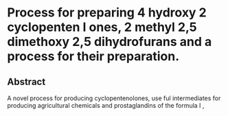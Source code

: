 # Process for preparing 4 hydroxy 2 cyclopenten I ones, 2 methyl 2,5 dimethoxy 2,5 dihydrofurans and a process for their preparation.

## Abstract
A novel process for producing cyclopentenolones, use ful intermediates for producing agricultural chemicals and prostaglandins of the formula I ,